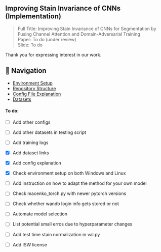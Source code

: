 ## Improving Stain Invariance of CNNs (Implementation)

> Full Title: Improving Stain Invariance of CNNs for Segmentation by Fusing Channel Attention and Domain-Adversarial Training <br>
> Paper: To do (under review) <br> 
> Slide: To do <br>

Thank you for expressing interest in our work.

## 📖 Navigation
- [Environment Setup](./docs/environment.md)
- [Repository Structure](./docs/structure.md)
- [Config File Explanation](./docs/config_explanation.md)
- [Datasets](./docs/datasets.md)

#### To do:
- [ ] Add other configs
- [ ] Add other datasets in testing script
- [ ] Add training logs
- [x] Add dataset links
- [x] Add config explanation
- [x] Check environment setup on both Windows and Linux 
- [ ] Add instruction on how to adapt the method for your own model
- [ ] Check macenko_torch.py with newer pytorch versions
- [ ] Check whether wandb login info gets stored or not
- [ ] Automate model selection
- [ ] List potential small erros due to hyperparameter changes
- [ ] Add test time stain normalization in val.py
- [ ] Add ISW license

